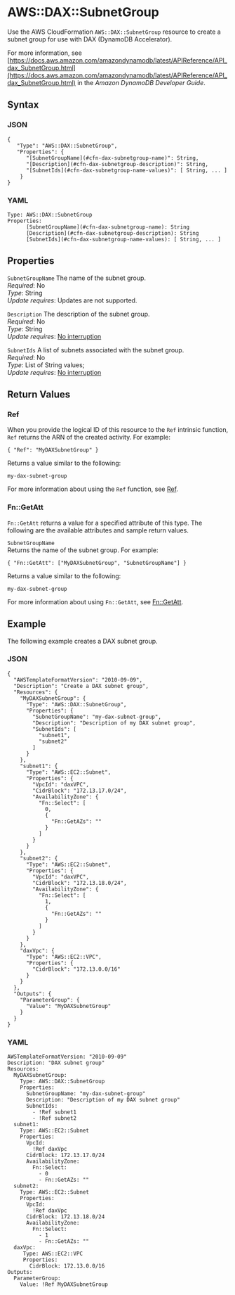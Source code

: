 # AWS::DAX::SubnetGroup<a name="aws-resource-dax-subnetgroup"></a>

Use the AWS CloudFormation `AWS::DAX::SubnetGroup` resource to create a subnet group for use with DAX \(DynamoDB Accelerator\)\.

For more information, see [https://docs.aws.amazon.com/amazondynamodb/latest/APIReference/API_dax_SubnetGroup.html](https://docs.aws.amazon.com/amazondynamodb/latest/APIReference/API_dax_SubnetGroup.html) in the *Amazon DynamoDB Developer Guide*\.

## Syntax<a name="aws-resource-dax-subnetgroup-syntax"></a>

### JSON<a name="aws-resource-dax-subnetgroup-syntax.json"></a>

```
{
   "Type": "AWS::DAX::SubnetGroup",
   "Properties": {
      "[SubnetGroupName](#cfn-dax-subnetgroup-name)": String,
      "[Description](#cfn-dax-subnetgroup-description)": String,
      "[SubnetIds](#cfn-dax-subnetgroup-name-values)": [ String, ... ]
    }
}
```

### YAML<a name="aws-resource-dax-subnetgroup-syntax.yaml"></a>

```
Type: AWS::DAX::SubnetGroup
Properties:
      [SubnetGroupName](#cfn-dax-subnetgroup-name): String
      [Description](#cfn-dax-subnetgroup-description): String
      [SubnetIds](#cfn-dax-subnetgroup-name-values): [ String, ... ]
```

## Properties<a name="w2922ab1c21c10c81c24b9"></a>

`SubnetGroupName`  <a name="cfn-dax-subnetgroup-name"></a>
The name of the subnet group\.  
*Required*: No  
*Type*: String  
*Update requires*: Updates are not supported\.

`Description`  <a name="cfn-dax-subnetgroup-description"></a>
The description of the subnet group\.  
*Required*: No  
*Type*: String  
*Update requires*: [No interruption](using-cfn-updating-stacks-update-behaviors.md#update-no-interrupt)

`SubnetIds`  <a name="cfn-dax-subnetgroup-name-values"></a>
A list of subnets associated with the subnet group\.  
*Required*: No  
*Type*: List of String values;  
*Update requires*: [No interruption](using-cfn-updating-stacks-update-behaviors.md#update-no-interrupt)

## Return Values<a name="aws-resource-dax-subnetgroup-returnvalues"></a>

### Ref<a name="w2922ab1c21c10c81c24c11b2"></a>

When you provide the logical ID of this resource to the `Ref` intrinsic function, `Ref` returns the ARN of the created activity\. For example:

```
{ "Ref": "MyDAXSubnetGroup" }
```

Returns a value similar to the following:

```
my-dax-subnet-group
```

For more information about using the `Ref` function, see [Ref](intrinsic-function-reference-ref.md)\.

### Fn::GetAtt<a name="w2922ab1c21c10c81c24c11b4"></a>

`Fn::GetAtt` returns a value for a specified attribute of this type\. The following are the available attributes and sample return values\.

`SubnetGroupName`  
Returns the name of the subnet group\. For example:  

```
{ "Fn::GetAtt": ["MyDAXSubnetGroup", "SubnetGroupName"] }
```
Returns a value similar to the following:  

```
my-dax-subnet-group
```

For more information about using `Fn::GetAtt`, see [Fn::GetAtt](intrinsic-function-reference-getatt.md)\.

## Example<a name="aws-resource-dax-subnetgroup-examples"></a>

The following example creates a DAX subnet group\.

### JSON<a name="aws-resource-dax-subnetgroup-example.json"></a>

```
{
  "AWSTemplateFormatVersion": "2010-09-09",
  "Description": "Create a DAX subnet group",
  "Resources": {
    "MyDAXSubnetGroup": {
      "Type": "AWS::DAX::SubnetGroup",
      "Properties": {
        "SubnetGroupName": "my-dax-subnet-group",
        "Description": "Description of my DAX subnet group",
        "SubnetIds": [
          "subnet1",
          "subnet2"
        ]
      }
    },
    "subnet1": {
      "Type": "AWS::EC2::Subnet",
      "Properties": {
        "VpcId": "daxVPC",
        "CidrBlock": "172.13.17.0/24",
        "AvailabilityZone": {
          "Fn::Select": [
            0,
            {
              "Fn::GetAZs": ""
            }
          ]
        }
      }
    },
    "subnet2": {
      "Type": "AWS::EC2::Subnet",
      "Properties": {
        "VpcId": "daxVPC",
        "CidrBlock": "172.13.18.0/24",
        "AvailabilityZone": {
          "Fn::Select": [
            1,
            {
              "Fn::GetAZs": ""
            }
          ]
        }
      }
    },
    "daxVpc": {
      "Type": "AWS::EC2::VPC",
      "Properties": {
        "CidrBlock": "172.13.0.0/16"
      }
    }
  },
  "Outputs": {
    "ParameterGroup": {
      "Value": "MyDAXSubnetGroup"
    }
  }
}
```

### YAML<a name="aws-resource-dax-subnetgroup-example.yaml"></a>

```
AWSTemplateFormatVersion: "2010-09-09"
Description: "DAX subnet group"
Resources:
  MyDAXSubnetGroup:
    Type: AWS::DAX::SubnetGroup
    Properties:
      SubnetGroupName: "my-dax-subnet-group" 
      Description: "Description of my DAX subnet group" 
      SubnetIds:
        - !Ref subnet1
        - !Ref subnet2
  subnet1:
    Type: AWS::EC2::Subnet
    Properties:
      VpcId:
        !Ref daxVpc
      CidrBlock: 172.13.17.0/24
      AvailabilityZone:
        Fn::Select:
          - 0
          - Fn::GetAZs: ""
  subnet2:
    Type: AWS::EC2::Subnet
    Properties:
      VpcId:
        !Ref daxVpc
      CidrBlock: 172.13.18.0/24
      AvailabilityZone:
        Fn::Select:
          - 1
          - Fn::GetAZs: ""
  daxVpc:
     Type: AWS::EC2::VPC
     Properties:
       CidrBlock: 172.13.0.0/16
Outputs:
  ParameterGroup:
    Value: !Ref MyDAXSubnetGroup
```